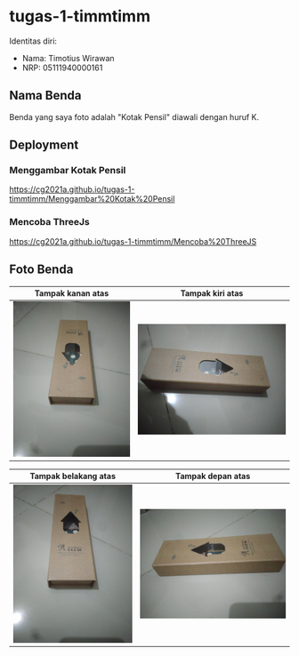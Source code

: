 # tugas-1-timmtimm

Identitas diri:
- Nama: Timotius Wirawan
- NRP: 05111940000161

## Nama Benda
Benda yang saya foto adalah "Kotak Pensil" diawali dengan huruf K.

## Deployment
### Menggambar Kotak Pensil
https://cg2021a.github.io/tugas-1-timmtimm/Menggambar%20Kotak%20Pensil
### Mencoba ThreeJs
https://cg2021a.github.io/tugas-1-timmtimm/Mencoba%20ThreeJS

## Foto Benda
|Tampak kanan atas|Tampak kiri atas|
| :-:                 |            :-:     |
|![Depan atas](images/depan_atas.png)|![Kanan atas](images/kanan_atas.png)|

|Tampak belakang atas|Tampak depan atas|
| :-:                 |            :-:     |
|![Belakang atas](images/belakang_atas.png)|![Kiri atas](images/kiri_atas.png)|
